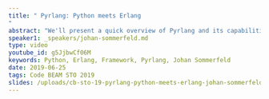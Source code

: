 ```yaml
---
title: " Pyrlang: Python meets Erlang
"
abstract: "We'll present a quick overview of Pyrlang and its capabilities and make some use case discussions around future project within AI / ML and web development."
speaker1: _speakers/johan-sommerfeld.md
type: video
youtube_id: g5JjbwCf06M
keywords: Python, Erlang, Framework, Pyrlang, Johan Sommerfeld
date: 2019-06-25
tags: Code BEAM STO 2019
slides: /uploads/cb-sto-19-pyrlang-python-meets-erlang-johan-sommerfeld-compressed.pdf
---
```


